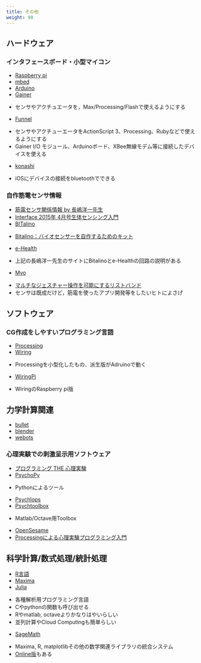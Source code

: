 ```yaml
---
title: その他
weight: 90
---
```


## ハードウェア
### インタフェースボード・小型マイコン
- [Raspberry pi](http://www.raspberrypi.org/)
- [mbed](https://mbed.org/)
- [Arduino](http://www.arduino.cc/)
- [Gainer](http://gainer.cc/)
 + センサやアクチュエータを，Max/Processing/Flashで使えるようにする
- [Funnel](http://funnel.cc/)
 + センサやアクチューエータをActionScript 3、Processing、Rubyなどで使えるようにする
 + Gainer I/O モジュール、Arduinoボード、XBee無線モデム等に接続したデバイスを使える
- [konashi](http://konashi.ux-xu.com/)
 + iOSにデバイスの接続をbluetoothでできる

### 自作筋電センサ情報

- [筋電センサ関係情報 by 長嶋洋一先生](http://nagasm.org/ASL/CQ_mbed_EMG.html)
- [Interface 2015年 4月号生体センシング入門](http://shop.cqpub.co.jp/hanbai/books/MIF/MIF201504.html)
- [BITalino](http://www.bitalino.com/)
 + [
Bitalino：バイオセンサーを自作するためのキット](http://wired.jp/2013/09/12/kit-to-make-bio-sensor/)
- [e-Health](http://www.cooking-hacks.com/documentation/tutorials/ehealth-biometric-sensor-platform-arduino-raspberry-pi-medical)
 + 上記の長嶋洋一先生のサイトにBitalinoとe-Healthの回路の説明がある
- [Myo](https://www.thalmic.com/en/myo/)
 + [
マルチなジェスチャー操作を可能にするリストバンド](http://wired.jp/2013/02/27/thalmic-labs/)
 + センサは既成だけど，筋電を使ったアプリ開発等をしたいヒトによさげ

## ソフトウェア

### CG作成をしやすいプログラミング言語
- [Processing](https://processing.org/)
- [Wiring](http://wiring.org.co/)
 + Processingを小型化したもの．派生版がAdruinoで動く
- [WiringPi](http://wiringpi.com/)
 + WiringのRaspberry pi版


## 力学計算関連

- [bullet](https://pybullet.org/wordpress/)
- [blender](https://www.blender.org/download/)
- [webots](https://cyberbotics.com)

### 心理実験での刺激呈示用ソフトウェア

- [プログラミング THE 心理実験](http://www.odalab.org/pepe/)
- [PsychoPy](http://www.psychopy.org/)
 + Pythonによるツール
- [Psychlops](http://psychlops.sourceforge.jp/ja/)
- [Psychtoolbox](http://psychtoolbox.org/)
 + Matlab/Octave用Toolbox
- [OpenSesame](http://osdoc.cogsci.nl/)
- [Processingによる心理実験プログラミング入門](http://hiroyukitsuda.com/tutorial/processing)

## 科学計算/数式処理/統計処理

- [R言語](http://www.r-project.org/)
- [Maxima](http://maxima.sourceforge.net/)
- [Julia](http://julialang.org/)
 + 各種解析用プログラミング言語
 + Cやpythonの関数も呼び出せる
 + Rやmatlab, octaveよりかなりはやいらしい
 + 並列計算やCloud Computingも簡単らしい
- [SageMath](http://www.sagemath.org/)
 + Maxima, R, matplotlibその他の数学関連ライブラリの統合システム
 + [Online版](https://cloud.sagemath.com/)もある
